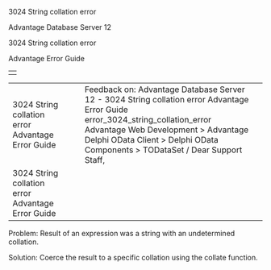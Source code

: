 3024 String collation error




Advantage Database Server 12  

3024 String collation error

Advantage Error Guide

|  |
| --- |
|  |

|  |  |  |  |  |
| --- | --- | --- | --- | --- |
| 3024 String collation error  Advantage Error Guide |  |  | Feedback on: Advantage Database Server 12 - 3024 String collation error Advantage Error Guide error\_3024\_string\_collation\_error Advantage Web Development > Advantage Delphi OData Client > Delphi OData Components > TODataSet / Dear Support Staff, |  |
| 3024 String collation error  Advantage Error Guide |  |  |  |  |

Problem: Result of an expression was a string with an undetermined collation.

Solution: Coerce the result to a specific collation using the collate function.